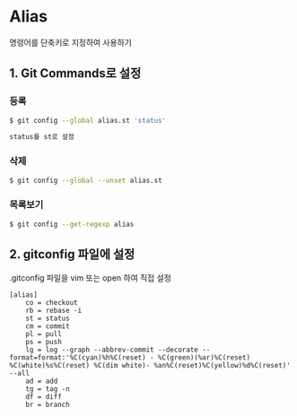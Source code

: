 # Alias
명령어를 단축키로 지정하여 사용하기

## 1. Git Commands로 설정
### 등록
```bash
$ git config --global alias.st 'status'

status를 st로 설정
```

### 삭제
```bash
$ git config --global --unset alias.st
```

### 목록보기
```bash
$ git config --get-regexp alias
```

## 2. gitconfig 파일에 설정
.gitconfig 파일을 vim 또는 open 하여 직접 설정
```
[alias]
    co = checkout
    rb = rebase -i
    st = status
    cm = commit
    pl = pull
    ps = push
    lg = log --graph --abbrev-commit --decorate --format=format:'%C(cyan)%h%C(reset) - %C(green)(%ar)%C(reset) %C(white)%s%C(reset) %C(dim white)- %an%C(reset)%C(yellow)%d%C(reset)' --all
    ad = add
    tg = tag -n
    df = diff
    br = branch
```


```